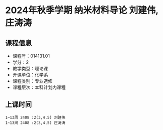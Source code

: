 # 2024年秋季学期 纳米材料导论 刘建伟, 庄涛涛






## 课程信息

- 课程号：014131.01
- 学分：2
- 教学类型：理论课
- 开课单位：化学系
- 课程类别：专业选修
- 课程层次：本科计划内课程

## 上课时间

```
1~13周 2408 :2(3,4,5) 刘建伟
1~13周 2408 :2(3,4,5) 庄涛涛
```

